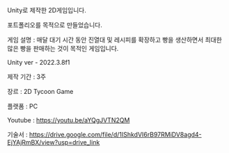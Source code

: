 Unity로 제작한 2D게임입니다.

포트폴리오를 목적으로 만들었습니다.

게임 설명 : 매달 대기 시간 동안 진열대 및 레시피를 확장하고 빵을 생산하면서 최대한 많은 빵을 판매하는 것이 목적인 게임입니다.

Unity ver - 2022.3.8f1

제작 기간 : 3주

장르 : 2D Tycoon Game

플랫폼 : PC

Youtube : https://youtu.be/aYQgJVTN2QM

기술서 : https://drive.google.com/file/d/1IShkdVI6rB97RMiDV8agd4-EjYAjRmBX/view?usp=drive_link
